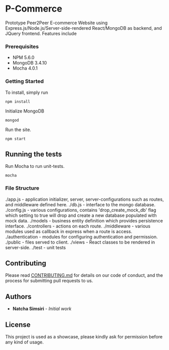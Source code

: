 # P-Commerce
Prototype Peer2Peer E-commerce Website using Express.js/Node.js/Server-side-rendered React/MongoDB as backend, and JQuery frontend.
Features include  

### Prerequisites

- NPM 5.6.0
- MongoDB 3.4.10
- Mocha 4.0.1

### Getting Started

To install, simply run

```
npm install
```

Initialize MongoDB

```
mongod
```

Run the site.

```
npm start
```

## Running the tests

Run Mocha to run unit-tests.

```
mocha
```

### File Structure
./app.js - application initializer, server, server-configurations such as routes, and middleware defined here.
./db.js - interface to the mongo database.
./config.js - various configurations, contains 'drop_create_mock_db' flag which setting to true will drop and create
a new database populated with mock data.
./models - business entity definition which provides persistence interface.
./controllers - actions on each route. 
./middleware - various modules used as callback in express when a route is access.
./authentication - modules for configuring authentication and permission.
./public - files served to client.
./views - React classes to be rendered in server-side.
./test - unit tests



## Contributing

Please read [CONTRIBUTING.md](https://gist.github.com/PurpleBooth/b24679402957c63ec426) for details on our code of conduct, and the process for submitting pull requests to us.


## Authors

* **Natcha Simsiri** - *Initial work*

## License

This project is used as a showcase, please kindly ask for permission before any kind of usage.
